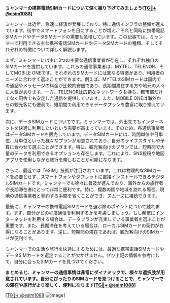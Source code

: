 **ミャンマーの携帯電話SIMカードについて深く掘り下げてみましょう[[TG💪+ @esim1088](https://t.me/s/esim1088)]**

ミャンマーは近年、急速に経済が発展しており、特に通信インフラの整備が進んでいます。街中でスマートフォンを目にすることが増え、それと同時に携帯電話SIMカードやデータSIMカードの需要も急増しています。この記事では、ミャンマーで利用できる主な携帯電話SIMカードやデータSIMカードの種類、そしてそれぞれの特徴について詳しく解説します。

まず、ミャンマーには主に3つの主要な通信事業者が存在し、それぞれ独自のSIMカードを提供しています。これらの通信事業者は、MYTEL、TELENOR、そしてMOBILE ONEです。それぞれのSIMカードには異なる特徴があり、利用者のニーズに合わせて選ぶことができます。例えば、MYTELのSIMカードは国内での通話やメッセージの料金が比較的安価であり、長期間滞在する方や地元の人々に人気があります。一方、TELENORは広範なネットワークを持ち、都市部だけでなく田舎でも安定した通信を提供しています。また、MOBILE ONEは海外からの観光客にも便利で、短期間で利用できるデータプランを豊富に取り揃えています。

次に、データSIMカードについてです。ミャンマーでは、外出先でもインターネットを快適に利用したいという需要が高まっています。そのため、各通信事業者はデータSIMカードを販売しています。データSIMカードには、時間単位や日単位、月単位といった様々なプランが用意されており、自分のライフスタイルや予算に合わせて選ぶことができます。特に、観光客向けのプランでは、短時間で大量のデータを利用できるオプションも存在します。これにより、SNS投稿や地図アプリを使用しながら旅行を楽しむことが可能になります。

さらに、最近では「eSIM」技術が注目されています。これは物理的なSIMカードを必要とせず、スマートフォンやタブレットに直接インストールできるデジタルSIMカードです。ミャンマーでも徐々に普及が進んでおり、海外からの旅行者や長期滞在者にとって非常に便利です。特に、複数の国や地域を訪れる場合、現地の通信事業者と契約する手間を省くことができ、スムーズに接続できます。

最後に、ミャンマーの携帯電話SIMカードを選ぶ際のポイントについて触れます。まず、自分がどの程度通信を利用するかを考慮しましょう。もし頻繁にインターネットを利用する場合は、データプランが充実している事業者を選ぶことが重要です。また、長期滞在を考えている場合は、ローカルSIMカードの契約がお得になることがあります。逆に、短期間の滞在であれば、観光客向けのSIMカードが便利です。

ミャンマーでの生活や旅行を快適にするためには、最適な携帯電話SIMカードやデータSIMカードを選定することが欠かせません。ぜひ上記の情報を参考にして、自分に合ったSIMカードを見つけてください。

**まとめると、ミャンマーの通信事情は非常にダイナミックで、様々な選択肢が用意されています。自分にぴったりのSIMカードを見つけることで、ミャンマーでの滞在や旅行がより楽しく、便利になります[[TG💪+ @esim1088](https://t.me/s/esim1088)]**

[[TG💪+ @esim1088](https://t.me/s/esim1088) ![Image](https://i.postimg.cc/Y0z9fWf4/image.png)]